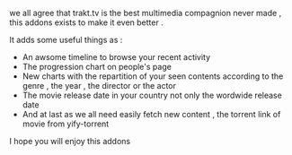we all agree that trakt.tv is the best multimedia compagnion never made , this addons exists to make it even better .

It adds some useful things as : 

- An awsome timeline to browse your recent activity
- The progression chart on people's page
- New charts with the repartition of your seen contents according to the genre , the year , the director or the actor
- The movie release date in your country not only the wordwide release date
- And at last as we all need easily fetch new content , the torrent link of movie from yify-torrent

I hope you will enjoy this addons 
